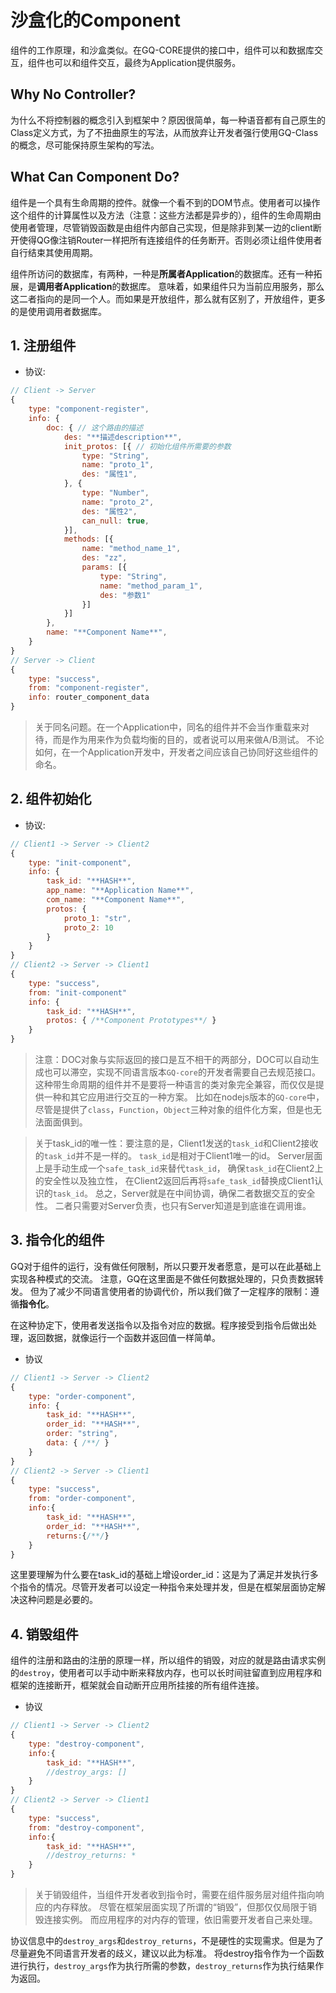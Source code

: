 # 沙盒化的Component

组件的工作原理，和沙盒类似。在GQ-CORE提供的接口中，组件可以和数据库交互，组件也可以和组件交互，最终为Application提供服务。

## Why No Controller?

为什么不将控制器的概念引入到框架中？原因很简单，每一种语音都有自己原生的Class定义方式，为了不扭曲原生的写法，从而放弃让开发者强行使用GQ-Class的概念，尽可能保持原生架构的写法。

## What Can Component Do?

组件是一个具有生命周期的控件。就像一个看不到的DOM节点。使用者可以操作这个组件的计算属性以及方法（注意：这些方法都是异步的），组件的生命周期由使用者管理，尽管销毁函数是由组件内部自己实现，但是除非到某一边的client断开使得QG像注销Router一样把所有连接组件的任务断开。否则必须让组件使用者自行结束其使用周期。

组件所访问的数据库，有两种，一种是**所属者Application**的数据库。还有一种拓展，是**调用者Application**的数据库。
意味着，如果组件只为当前应用服务，那么这二者指向的是同一个人。而如果是开放组件，那么就有区别了，开放组件，更多的是使用调用者数据库。

## 1. 注册组件

* 协议:
```js
// Client -> Server
{
	type: "component-register",
	info: {
		doc: { // 这个路由的描述
			des: "**描述description**",
			init_protos: [{ // 初始化组件所需要的参数
				type: "String",
				name: "proto_1",
				des: "属性1",
			}, {
				type: "Number",
				name: "proto_2",
				des: "属性2",
				can_null: true,
			}],
			methods: [{
				name: "method_name_1",
				des: "zz",
				params: [{
					type: "String",
					name: "method_param_1",
					des: "参数1"
				}]
			}]
		},
		name: "**Component Name**",
	}
}
// Server -> Client
{
	type: "success",
	from: "component-register",
	info: router_component_data
}
```
> 关于同名问题。在一个Application中，同名的组件并不会当作重载来对待，而是作为用来作为负载均衡的目的，或者说可以用来做A/B测试。
不论如何，在一个Application开发中，开发者之间应该自己协同好这些组件的命名。

## 2. 组件初始化

* 协议:
```js
// Client1 -> Server -> Client2
{
	type: "init-component",
	info: {
		task_id: "**HASH**",
		app_name: "**Application Name**",
		com_name: "**Component Name**",
		protos: {
			proto_1: "str",
			proto_2: 10
		}
	}
}
// Client2 -> Server -> Client1
{
	type: "success",
	from: "init-component"
	info: {
		task_id: "**HASH**",
		protos: { /**Component Prototypes**/ }
	}
}
```

> 注意：DOC对象与实际返回的接口是互不相干的两部分，DOC可以自动生成也可以滞空，实现不同语言版本`GQ-core`的开发者需要自己去规范接口。
这种带生命周期的组件并不是要将一种语言的类对象完全兼容，而仅仅是提供一种和其它应用进行交互的一种方案。
比如在nodejs版本的`GQ-core`中，尽管是提供了`class`，`Function`，`Object`三种对象的组件化方案，但是也无法面面俱到。

> 关于task_id的唯一性：要注意的是，Client1发送的`task_id`和Client2接收的`task_id`并不是一样的。
`task_id`是相对于Client1唯一的id。
Server层面上是手动生成一个`safe_task_id`来替代`task_id`，
确保`task_id`在Client2上的安全性以及独立性，
在Client2返回后再将`safe_task_id`替换成Client1认识的`task_id`。
总之，Server就是在中间协调，确保二者数据交互的安全性。
二者只需要对Server负责，也只有Server知道是到底谁在调用谁。

## 3. 指令化的组件

GQ对于组件的运行，没有做任何限制，所以只要开发者愿意，是可以在此基础上实现各种模式的交流。
注意，GQ在这里面是不做任何数据处理的，只负责数据转发。
但为了减少不同语言使用者的协调代价，所以我们做了一定程序的限制：遵循**指令化**。

在这种协定下，使用者发送指令以及指令对应的数据。程序接受到指令后做出处理，返回数据，就像运行一个函数并返回值一样简单。

* 协议
```js
// Client1 -> Server -> Client2
{
	type: "order-component",
	info: {
		task_id: "**HASH**",
		order_id: "**HASH**",
		order: "string",
		data: { /**/ }
	}
}
// Client2 -> Server -> Client1
{
	type: "success",
	from: "order-component",
	info:{
		task_id: "**HASH**",
		order_id: "**HASH**",
		returns:{/**/}
	}
}
```

这里要理解为什么要在task_id的基础上增设order_id：这是为了满足并发执行多个指令的情况。尽管开发者可以设定一种指令来处理并发，但是在框架层面协定解决这种问题是必要的。

## 4. 销毁组件

组件的注册和路由的注册的原理一样，所以组件的销毁，对应的就是路由请求实例的`destroy`，使用者可以手动中断来释放内存，也可以长时间驻留直到应用程序和框架的连接断开，框架就会自动断开应用所挂接的所有组件连接。

* 协议
```js
// Client1 -> Server -> Client2
{
	type: "destroy-component",
	info:{
		task_id: "**HASH**",
		//destroy_args: []
	}
}
// Client2 -> Server -> Client1
{
	type: "success",
	from: "destroy-component",
	info:{
		task_id: "**HASH**",
		//destroy_returns: *
	}
}
```

> 关于销毁组件，当组件开发者收到指令时，需要在组件服务层对组件指向响应的内存释放。
尽管在框架层面实现了所谓的“销毁”，但那仅仅局限于销毁连接实例。
而应用程序的对内存的管理，依旧需要开发者自己来处理。

协议信息中的`destroy_args`和`destroy_returns`，不是硬性的实现需求。但是为了尽量避免不同语言开发者的歧义，建议以此为标准。
将destroy指令作为一个函数进行执行，`destroy_args`作为执行所需的参数，`destroy_returns`作为执行结果作为返回。
